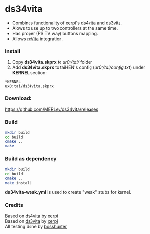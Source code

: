 #  ds34vita
- Combines functionality of [xerpi](https://github.com/xerpi "xerpi")'s [ds4vita](https://github.com/xerpi/ds4vita "ds4vita") and [ds3vita](https://github.com/xerpi/ds3vita "ds4vita").
- Alows to use up to two controllers at the same time.
- Has proper (PS TV way) buttons mapping.
- Allows [reVita](https://github.com/MERLev/reVita "reVita") integration.

### Install
1. Copy **ds34vita.skprx** to *ur0:/tai/* folder
2. Add **ds34vita.skprx** to taiHEN's config (*ur0:/tai/config.txt*) under **KERNEL** section:
```
*KERNEL
ux0:tai/ds34vita.skprx
```

### Download: 
https://github.com/MERLev/ds34vita/releases

### Build
```bash
mkdir build
cd build
cmake ..
make
```

### Build as dependency
```bash
mkdir build
cd build
cmake ..
make install
```
**ds34vita-weak.yml** is used to create "weak" stubs for kernel.

### Credits
Based on [ds4vita](https://github.com/xerpi/ds4vita "ds4vita code") by [xerpi](https://github.com/xerpi "xerpi")\
Based on [ds3vita](https://github.com/xerpi/ds3vita "ds3vita code") by [xerpi](https://github.com/xerpi "xerpi")\
All testing done by [bosshunter](https://github.com/bosshunter)
